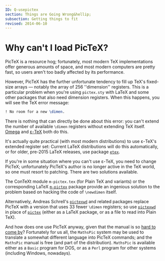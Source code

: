 ```yaml
---
ID: Q-usepictex
section: Things are Going Wrong&hellip;
subsection: Getting things to fit
revised: 2014-06-10
---
```

# Why can't I load PicTeX?

PicTeX is a resource hog; fortunately, most modern TeX
implementations offer generous amounts of space, and most modern
computers are pretty fast, so users aren't too badly affected by its
performance.

However, PicTeX has the further unfortunate tendency to fill up
TeX's fixed-size arrays&nbsp;&mdash; notably the array of 256 ''dimension''
registers.  This is a particular problem when you're using
`pictex.sty` with LaTeX and some other packages that also need
dimension registers.  When this happens, you will see the TeX error
message:
```latex
! No room for a new \dimen.
```
There is nothing that can directly be done about this error: you
can't extend the number of available `\dimen` registers without
extending TeX itself.
  [Omega](FAQ-omegaleph.md) and [&epsilon;-TeX](FAQ-etex.md) both do this.

It's actually quite practical (with most modern distributions) to use
&epsilon;-TeX's extended register set:  Current LaTeX distributions
will do this automatically, or for older, pre-2015 LaTeX
releases, use package [`etex`](https://ctan.org/pkg/etex).

If you're in some situation where you can't use &epsilon;-TeX, you need to change
PicTeX; unfortunately PicTeX's author is no longer active in the
TeX world, so one must resort to patching.  There are two solutions
available.

The ConTeXt module `m-pictex.tex` (for Plain TeX and
variants) or the corresponding LaTeX [`m-pictex`](https://ctan.org/pkg/m-pictex) package provide
an ingenious solution to the problem based on hacking the code of
`\newdimen` itself.

Alternatively, Andreas Schrell's [`pictexwd`](https://ctan.org/pkg/pictexwd) and related
packages replace PicTeX with a version that uses 33 fewer
`\dimen` registers; so use [`pictexwd`](https://ctan.org/pkg/pictexwd) in place of
[`pictex`](https://ctan.org/pkg/pictex) (either as a LaTeX package, or as a file to read
into Plain TeX).

And how does one use PicTeX anyway, given that the
manual is so [hard to come by](FAQ-docpictex.md)?
Fortunately for us all, the `MathsPic`
system may be used to translate a somewhat different language into
PicTeX commands; and the `MathsPic` manual is free (and
part of the distribution).  `MathsPic` is available either as
a `Basic` program for DOS, or as a `Perl`
program for other systems (including Windows, nowadays).

